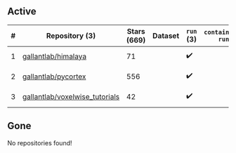 ## Active
| # | Repository (3) | Stars (669) | Dataset | `run` (3) | `containers-run` | Last Modified |
| --- | --- | --- | --- | --- | --- | --- |
| 1 | [gallantlab/himalaya](https://github.com/gallantlab/himalaya) | 71 |  | :heavy_check_mark: |  | 2024-04-22 20:51:15+00:00 |
| 2 | [gallantlab/pycortex](https://github.com/gallantlab/pycortex) | 556 |  | :heavy_check_mark: |  | 2024-04-23 17:36:10+00:00 |
| 3 | [gallantlab/voxelwise_tutorials](https://github.com/gallantlab/voxelwise_tutorials) | 42 |  | :heavy_check_mark: |  | 2024-04-08 17:20:08+00:00 |

## Gone
No repositories found!

